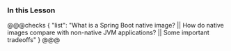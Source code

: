 ### In this Lesson

@@@checks
{
"list": "What is a Spring Boot native image? || How do native images compare with non-native JVM applications? || Some important tradeoffs"
}
@@@
